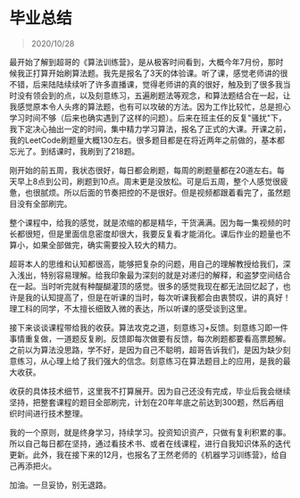 # 毕业总结 

> 2020/10/28

最开始了解到超哥的《算法训练营》，是从极客时间看到，大概今年7月份，那时候我正打算开始刷算法题。我先是报名了3天的体验课。听了课，感觉老师讲的很不错，后来陆陆续续听了许多直播课，觉得老师讲的真的很好，触及到了很多我当时没有领会到的点，以及刻意练习，五遍刷题法等观念，和算法题结合在一起，让我感觉原本令人头疼的算法题，也有可以攻破的方法。因为工作比较忙，总是担心学习时间不够（后来也确实遇到了这样的问题）。后来在班主任的反复"骚扰"下，我下定决心抽出一定的时间，集中精力学习算法，报名了正式的大课。开课之前，我的LeetCode刷题量大概130左右。很多题目都是在将近两年之前做的，基本都忘光了。到结课时，我刷到了218题。

刚开始的前五周，我状态很好，每日都会刷题，每周的刷题量都在20道左右。每天早上8点到公司，刷题到10点。周末更是没放松。可是后五周，整个人感觉很疲惫，也很腻烦。所以后面的节奏把控的不是很好。但是视频都跟着看完了，虽然题目没有全部刷完。

整个课程中，给我的感觉，就是浓缩的都是精华，干货满满。因为每一集视频的时长都很短，但是里面信息密度却很大，我要反复看才能消化。课后作业的题量也不算小，如果全部做完，确实需要投入较大的精力。

超哥本人的思维和认知都很高，能够把复杂的问题，用自己的理解教授给我们，深入浅出，特别容易理解。给我印象最为深刻的就是对递归的解释，和盗梦空间结合在一起。当时听完就有种醍醐灌顶的感觉。很多的感觉我现在都无法回忆起了，也许是我的认知提高了，但是在听课的当时，每次听课我都会由衷赞叹，讲的真好！理工科的同学，不太擅长细致入微的表达，所以听课的感受谈到这里。

接下来谈谈课程带给我的收获。算法攻克之道，刻意练习+反馈。刻意练习即一件事情重复做，一道题反复刷。反馈即每次做要有反馈，每次刷题都要看高票题解。之前以为算法没思路，学不好，是因为自己不聪明，超哥告诉我们，是因为缺少刻意练习，从心理上给了我们强大的信念。刻意练习在算法题目上的应用，是我的最大收获。

收获的具体技术细节，这里我不打算展开。因为自己还没有完成，毕业后我会继续坚持，把整套课程的题目全部刷完，计划在20年年底之前达到300题，然后再组织时间进行技术整理。

我的一个原则，就是终身学习，持续学习。投资知识资产，只做有复利积累的事。所以自己每日都在坚持，通过看技术书、或者在线课程，进行自我知识体系的迭代更新。此外，我在接下来的12月，也报名了王然老师的《机器学习训练营》，给自己再添把火。

加油。一旦妥协，别无退路。
